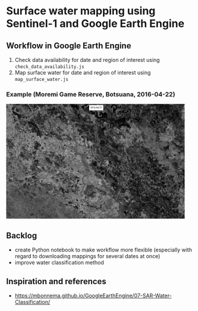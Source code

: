 # Surface water mapping using Sentinel-1 and Google Earth Engine

## Workflow in Google Earth Engine

1. Check data availability for date and region of interest using `check_data_availability.js`
2. Map surface water for date and region of interest using `map_surface_water.js`

### Example (Moremi Game Reserve, Botsuana, 2016-04-22)

![moremi game reserve 2016-04-22](moremi_game_reserve_2016_04_22.gif 'moremi game reserve 2016-04-22')

## Backlog

- create Python notebook to make workflow more flexible (especially with regard to downloading mappings for several dates at once)
- improve water classification method

## Inspiration and references

- https://mbonnema.github.io/GoogleEarthEngine/07-SAR-Water-Classification/
